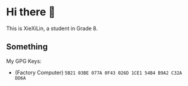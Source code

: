# Hi there 👋

This is XieXiLin, a student in Grade 8.

## Something

My GPG Keys:
- (Factory Computer) `5B21 03BE 077A 0F43 026D 1CE1 54B4 B9A2 C32A DD6A`
